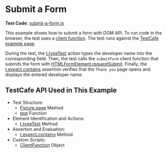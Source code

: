# Submit a Form

**Test Code**: [submit-a-form.js](submit-a-form.js)

This example shows how to submit a form with DOM API. To run code in the browser, the test uses a [client function](https://devexpress.github.io/testcafe/documentation/guides/basic-guides/obtain-client-side-info.html). The test runs against the [TestCafe example page](https://devexpress.github.io/testcafe/example).

During the test, the [t.typeText](https://devexpress.github.io/testcafe/documentation/reference/test-api/testcontroller/typetext.html) action types the developer name into the corresponding field. Then, the test calls the `submitForm` client function that submits the form with [HTMLFormElement.requestSubmit](https://developer.mozilla.org/en-US/docs/Web/API/HTMLFormElement/requestSubmit). Finally, the [t.expect.contains](https://devexpress.github.io/testcafe/documentation/reference/test-api/testcontroller/expect/contains.html) assertion verifies that the `Thank you` page opens and displays the entered developer name.

## TestCafe API Used in This Example

* Test Structure:
  * [Fixture.page](https://devexpress.github.io/testcafe/documentation/reference/test-api/fixture/page.html) Method
  * [test](https://devexpress.github.io/testcafe/documentation/reference/test-api/global/test.html) Function
* Element Identification and Actions:
  * [t.typeText](https://devexpress.github.io/testcafe/documentation/reference/test-api/testcontroller/typetext.html) Method
* Assertion and Evaluation:
  * [t.expect.contains](https://devexpress.github.io/testcafe/documentation/reference/test-api/testcontroller/expect/contains.html) Method
* Custom Scripts:
  * [ClientFunction](https://devexpress.github.io/testcafe/documentation/reference/test-api/clientfunction/) Object
